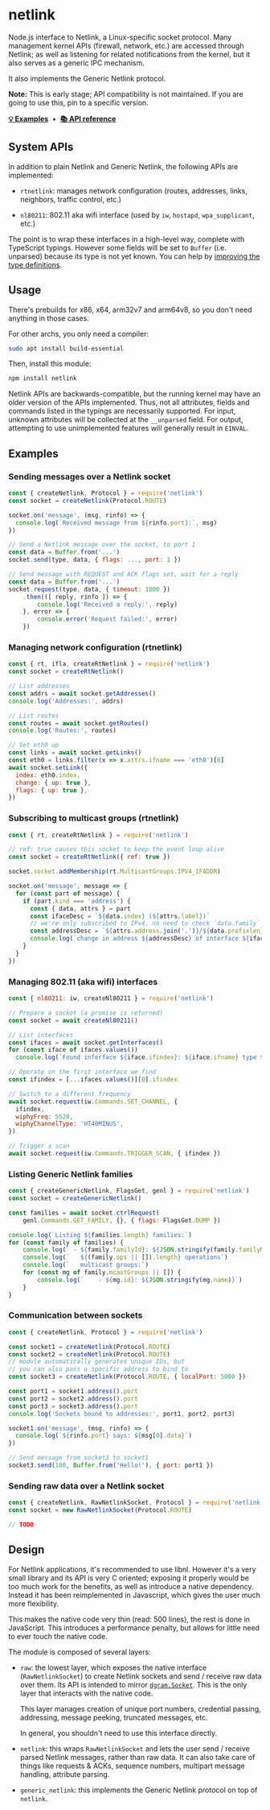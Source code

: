 # netlink

Node.js interface to Netlink, a Linux-specific socket
protocol. Many management kernel APIs (firewall, network, etc.)
are accessed through Netlink; as well as listening for related
notifications from the kernel, but it also serves as a generic
IPC mechanism.

It also implements the Generic Netlink protocol.

**Note:** This is early stage; API compatibility is not maintained.
If you are going to use this, pin to a specific version.

**[💡 Examples](#examples)** &nbsp;•&nbsp; **[📚 API reference](https://netlink.alba.sh/docs/modules.html)**


## System APIs

In addition to plain Netlink and Generic Netlink, the following
APIs are implemented:

 - `rtnetlink`: manages network configuration (routes, addresses, links,
   neighbors, traffic control, etc.)

 - `nl80211`: 802.11 aka wifi interface (used by `iw`, `hostapd`, `wpa_supplicant`, etc.)

The point is to wrap these interfaces in a high-level way, complete
with TypeScript typings. However some fields will be set to
`Buffer` (i.e. unparsed) because its type is not yet known. You can
help by [improving the type definitions](./types).


## Usage

There's prebuilds for x86, x64, arm32v7 and arm64v8, so you don't need anything in those cases.

For other archs, you only need a compiler:

~~~ bash
sudo apt install build-essential
~~~

Then, install this module:

~~~ bash
npm install netlink
~~~

Netlink APIs are backwards-compatible, but the running kernel may
have an older version of the APIs implemented. Thus, not all
attributes, fields and commands listed in the typings are necessarily
supported. For input, unknown attributes will be collected
at the `__unparsed` field. For output, attempting to use
unimplemented features will generally result in `EINVAL`.


## Examples

### Sending messages over a Netlink socket

~~~ js
const { createNetlink, Protocol } = require('netlink')
const socket = createNetlink(Protocol.ROUTE)

socket.on('message', (msg, rinfo) => {
  console.log(`Received message from ${rinfo.port}:`, msg)
})

// Send a Netlink message over the socket, to port 1
const data = Buffer.from('...')
socket.send(type, data, { flags: ..., port: 1 })

// Send message with REQUEST and ACK flags set, wait for a reply
const data = Buffer.from('...')
socket.request(type, data, { timeout: 1000 })
    .then(([ reply, rinfo ]) => {
        console.log('Received a reply:', reply)
    }, error => {
        console.error('Request failed:', error)
    })
~~~

### Managing network configuration (rtnetlink)

~~~ js
const { rt, ifla, createRtNetlink } = require('netlink')
const socket = createRtNetlink()

// List addresses
const addrs = await socket.getAddresses()
console.log('Addresses:', addrs)

// List routes
const routes = await socket.getRoutes()
console.log('Routes:', routes)

// Set eth0 up
const links = await socket.getLinks()
const eth0 = links.filter(x => x.attrs.ifname === 'eth0')[0]
await socket.setLink({
  index: eth0.index,
  change: { up: true },
  flags: { up: true },
})
~~~

### Subscribing to multicast groups (rtnetlink)

~~~ js
const { rt, createRtNetlink } = require('netlink')

// ref: true causes this socket to keep the event loop alive
const socket = createRtNetlink({ ref: true })

socket.socket.addMembership(rt.MulticastGroups.IPV4_IFADDR)

socket.on('message', message => {
  for (const part of message) {
    if (part.kind === 'address') {
      const { data, attrs } = part
      const ifaceDesc = `${data.index} (${attrs.label})`
      // we're only subscribed to IPv4, no need to check `data.family`
      const addressDesc = `${attrs.address.join('.')}/${data.prefixlen}`
      console.log(`change in address ${addressDesc} of interface ${ifaceDesc}:`, part)
    }
  }
})
~~~

### Managing 802.11 (aka wifi) interfaces

~~~ js
const { nl80211: iw, createNl80211 } = require('netlink')

// Prepare a socket (a promise is returned)
const socket = await createNl80211()

// List interfaces
const ifaces = await socket.getInterfaces()
for (const iface of ifaces.values())
  console.log(`Found inferface ${iface.ifindex}: ${iface.ifname} type ${iface.iftype}`)

// Operate on the first interface we find
const ifindex = [...ifaces.values()][0].ifindex

// Switch to a different frequency
await socket.request(iw.Commands.SET_CHANNEL, {
  ifindex,
  wiphyFreq: 5520,
  wiphyChannelType: 'HT40MINUS',
})

// Trigger a scan
await socket.request(iw.Commands.TRIGGER_SCAN, { ifindex })
~~~

### Listing Generic Netlink families

~~~ js
const { createGenericNetlink, FlagsGet, genl } = require('netlink')
const socket = createGenericNetlink()

const families = await socket.ctrlRequest(
    genl.Commands.GET_FAMILY, {}, { flags: FlagsGet.DUMP })

console.log(`Listing ${families.length} families:`)
for (const family of families) {
    console.log(` - ${family.familyId}: ${JSON.stringify(family.familyName)}`)
    console.log(`   ${(family.ops || []).length} operations`)
    console.log(`   multicast groups:`)
    for (const mg of family.mcastGroups || []) {
        console.log(`    - ${mg.id}: ${JSON.stringify(mg.name)}`)
    }
}
~~~

### Communication between sockets

~~~ js
const { createNetlink, Protocol } = require('netlink')

const socket1 = createNetlink(Protocol.ROUTE)
const socket2 = createNetlink(Protocol.ROUTE)
// module automatically generates unique IDs, but
// you can also pass a specific address to bind to
const socket3 = createNetlink(Protocol.ROUTE, { localPort: 5000 })

const port1 = socket1.address().port
const port2 = socket2.address().port
const port3 = socket3.address().port
console.log('Sockets bound to addresses:', port1, port2, port3)

socket1.on('message', (msg, rinfo) => {
  console.log(`${rinfo.port} says: ${msg[0].data}`)
})

// Send message from socket3 to socket1
socket3.send(100, Buffer.from('Hello!'), { port: port1 })
~~~

### Sending raw data over a Netlink socket

~~~ js
const { createNetlink, RawNetlinkSocket, Protocol } = require('netlink')
const socket = new RawNetlinkSocket(Protocol.ROUTE)

// TODO
~~~


## Design

For Netlink applications, it's recommended to use libnl.
However it's a very small library and its API is very C oriented;
exposing it properly would be too much work for the benefits, as well
as introduce a native dependency. Instead it has been reimplemented
in Javascript, which gives the user much more flexibility.

This makes the native code very thin (read: 500 lines), the rest
is done in JavaScript. This introduces a performance penalty, but
allows for little need to ever touch the native code.

The module is composed of several layers:

  - `raw`: the lowest layer, which exposes the native
    interface (`RawNetlinkSocket`) to create Netlink sockets and
    send / receive raw data over them. Its API is intended to
    mirror [`dgram.Socket`](https://nodejs.org/api/dgram.html).
    This is the only layer that interacts with the native code.

    This layer manages creation of unique port numbers, credential
    passing, addressing, message peeking, truncated messages, etc.

    In general, you shouldn't need to use this interface directly.

  - `netlink`: this wraps `RawNetlinkSocket` and lets the user
    send / receive parsed Netlink messages, rather than raw data. It
    can also take care of things like requests & ACKs, sequence numbers,
    multipart message handling, attribute parsing.
  
  - `generic_netlink`: this implements the Generic Netlink protocol
    on top of `netlink`.

